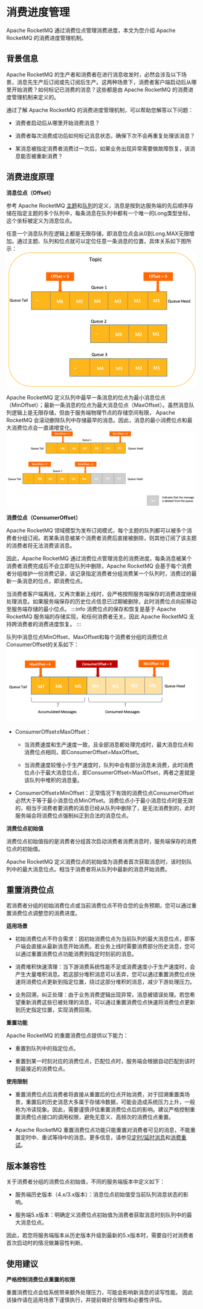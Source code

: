 # 消费进度管理
Apache RocketMQ 通过消费位点管理消费进度，本文为您介绍 Apache RocketMQ 的消费进度管理机制。

## 背景信息

Apache RocketMQ 的生产者和消费者在进行消息收发时，必然会涉及以下场景，消息先生产后订阅或先订阅后生产。这两种场景下，消费者客户端启动后从哪里开始消费？如何标记已消费的消息？这些都是由 Apache RocketMQ 的消费进度管理机制来定义的。

通过了解 Apache RocketMQ 的消费进度管理机制，可以帮助您解答以下问题：

* 消费者启动后从哪里开始消费消息？

* 消费者每次消费成功后如何标记消息状态，确保下次不会再重复处理该消息？

* 某消息被指定消费者消费过一次后，如果业务出现异常需要做故障恢复，该消息能否被重新消费？




## 消费进度原理 


**消息位点（Offset）** 

参考 Apache RocketMQ [主题](../03-领域模型/02topic.md)和[队列](../03-领域模型/03messagequeue.md)的定义，消息是按到达服务端的先后顺序存储在指定主题的多个队列中，每条消息在队列中都有一个唯一的Long类型坐标，这个坐标被定义为消息位点。

任意一个消息队列在逻辑上都是无限存储，即消息位点会从0到Long.MAX无限增加。通过主题、队列和位点就可以定位任意一条消息的位置，具体关系如下图所示：![消息位点](../picture/v5/consumerprogress.png)


Apache RocketMQ 定义队列中最早一条消息的位点为最小消息位点（MinOffset）；最新一条消息的位点为最大消息位点（MaxOffset）。虽然消息队列逻辑上是无限存储，但由于服务端物理节点的存储空间有限， Apache RocketMQ 会滚动删除队列中存储最早的消息。因此，消息的最小消费位点和最大消费位点会一直递增变化。![消费位点更新](../picture/v5/updateprogress.png)

**消费位点（ConsumerOffset）**

Apache RocketMQ 领域模型为发布订阅模式，每个主题的队列都可以被多个消费者分组订阅。若某条消息被某个消费者消费后直接被删除，则其他订阅了该主题的消费者将无法消费该消息。

因此，Apache RocketMQ 通过消费位点管理消息的消费进度。每条消息被某个消费者消费完成后不会立即在队列中删除，Apache RocketMQ 会基于每个消费者分组维护一份消费记录，该记录指定消费者分组消费某一个队列时，消费过的最新一条消息的位点，即消费位点。

当消费者客户端离线，又再次重新上线时，会严格按照服务端保存的消费进度继续处理消息。如果服务端保存的历史位点信息已过期被删除，此时消费位点向前移动至服务端存储的最小位点。
:::info
消费位点的保存和恢复是基于 Apache RocketMQ 服务端的存储实现，和任何消费者无关。因此 Apache RocketMQ 支持跨消费者的消费进度恢复。
:::

队列中消息位点MinOffset、MaxOffset和每个消费者分组的消费位点ConsumerOffset的关系如下：![消费进度](../picture/v5/consumerprogress1.png)

* ConsumerOffset≤MaxOffset：
  * 当消费速度和生产速度一致，且全部消息都处理完成时，最大消息位点和消费位点相同，即ConsumerOffset=MaxOffset。
  
  * 当消费速度较慢小于生产速度时，队列中会有部分消息未消费，此时消费位点小于最大消息位点，即ConsumerOffset<MaxOffset，两者之差就是该队列中堆积的消息量。

* ConsumerOffset≥MinOffset：正常情况下有效的消费位点ConsumerOffset必然大于等于最小消息位点MinOffset。消费位点小于最小消息位点时是无效的，相当于消费者要消费的消息已经从队列中删除了，是无法消费到的，此时服务端会将消费位点强制纠正到合法的消息位点。

**消费位点初始值**

消费位点初始值指的是消费者分组首次启动消费者消费消息时，服务端保存的消费位点的初始值。

Apache RocketMQ 定义消费位点的初始值为消费者首次获取消息时，该时刻队列中的最大消息位点。相当于消费者将从队列中最新的消息开始消费。

## 重置消费位点

若消费者分组的初始消费位点或当前消费位点不符合您的业务预期，您可以通过重置消费位点调整您的消费进度。

**适用场景**

* 初始消费位点不符合需求：因初始消费位点为当前队列的最大消息位点，即客户端会直接从最新消息开始消费。若业务上线时需要消费部分历史消息，您可以通过重置消费位点功能消费到指定时刻前的消息。

* 消费堆积快速清理：当下游消费系统性能不足或消费速度小于生产速度时，会产生大量堆积消息。若这部分堆积消息可以丢弃，您可以通过重置消费位点快速将消费位点更新到指定位置，绕过这部分堆积的消息，减少下游处理压力。

* 业务回溯，纠正处理：由于业务消费逻辑出现异常，消息被错误处理。若您希望重新消费这些已被处理的消息，可以通过重置消费位点快速将消费位点更新到历史指定位置，实现消费回溯。

**重置功能**

Apache RocketMQ 的重置消费位点提供以下能力：

* 重置到队列中的指定位点。

* 重置到某一时刻对应的消费位点，匹配位点时，服务端会根据自动匹配到该时刻最接近的消费位点。




**使用限制**

* 重置消费位点后消费者将直接从重置后的位点开始消费，对于回溯重置类场景，重置后的历史消息大多属于存储冷数据，可能会造成系统压力上升，一般称为冷读现象。因此，需要谨慎评估重置消费位点后的影响。建议严格控制重置消费位点接口的调用权限，避免无意义、高频次的消费位点重置。

* Apache RocketMQ 重置消费位点功能只能重置对消费者可见的消息，不能重置定时中、重试等待中的消息。更多信息，请参见[定时/延时消息](./02delaymessage.md)和[消费重试](./10consumerretrypolicy.md)。


## 版本兼容性

关于消费者分组的消费位点初始值，不同的服务端版本中定义如下：

* 服务端历史版本（4.x/3.x版本）：消息位点初始值受当前队列消息状态的影响。

* 服务端5.x版本：明确定义消费位点初始值为消费者获取消息时刻队列中的最大消息位点。

因此，若您将服务端版本从历史版本升级到最新的5.x版本时，需要自行对消费者首次启动时的情况做兼容性判断。

## 使用建议

**严格控制消费位点重置的权限**

重置消费位点会给系统带来额外处理压力，可能会影响新消息的读写性能。 因此该操作请在适用场景下谨慎执行，并提前做好合理性和必要性评估。
